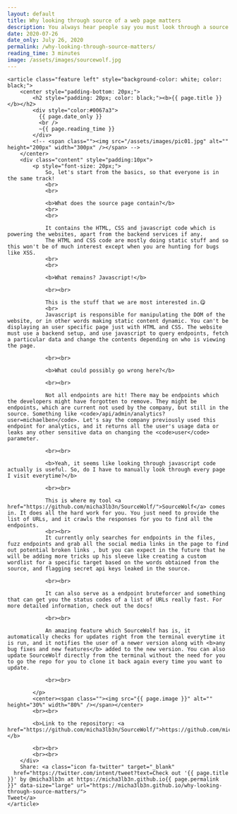 ```yaml
---
layout: default
title: Why looking through source of a web page matters
description: You always hear people say you must look through a source of a web page when hunting for bugs. But don't know what to look for, you have landed on the right place!
date: 2020-07-26
date_only: July 26, 2020
permalink: /why-looking-through-source-matters/
reading_time: 3 minutes
image: /assets/images/sourcewolf.jpg
---
```


<head>
  <link rel="stylesheet" href="/assets/css/main1.css">
  <!-- Latest compiled and minified CSS -->
  <link rel="stylesheet" href="https://maxcdn.bootstrapcdn.com/bootstrap/4.4.1/css/bootstrap.min.css">

  <!-- jQuery library -->
  <script src="https://ajax.googleapis.com/ajax/libs/jquery/3.5.1/jquery.min.js"></script>

  <!-- Popper JS -->
  <script src="https://cdnjs.cloudflare.com/ajax/libs/popper.js/1.16.0/umd/popper.min.js"></script>

  <!-- Latest compiled JavaScript -->
  <script src="https://maxcdn.bootstrapcdn.com/bootstrap/4.4.1/js/bootstrap.min.js"></script>

  <title>{{ page.title }}</title>
</head>

<section id="one" class="wrapper style1">
  <div class="inner">
        
    <article class="feature left" style="background-color: white; color: black;">
        <center style="padding-bottom: 20px;">
            <h2 style="padding: 20px; color: black;"><b>{{ page.title }}</b></h2>
            <div style="color:#0067a3">
              {{ page.date_only }}
              <br />
              ~{{ page.reading_time }}
            </div>
            <!-- <span class=""><img src="/assets/images/pic01.jpg" alt="" height="200px" width="300px" /></span> -->
        </center>
        <div class="content" style="padding:10px">
            <p style="font-size: 20px;">
                So, let's start from the basics, so that everyone is in the same track! 
                <br>
                <br>

                <b>What does the source page contain?</b>
                <br>
                <br>

                It contains the HTML, CSS and javascript code which is powering the websites, apart from the backend services if any.
                The HTML and CSS code are mostly doing static stuff and so this won't be of much interest except when you are hunting for bugs like XSS.
                <br>
                <br>

                <b>What remains? Javascript!</b>

                <br><br>

                This is the stuff that we are most interested in.😋
                <br>
                Javascript is responsible for manipulating the DOM of the website, or in other words making static content dynamic. You can't be displaying an user specific page just with HTML and CSS. The website must use a backend setup, and use javascript to query endpoints, fetch a particular data and change the contents depending on who is viewing the page.

                <br><br>

                <b>What could possibly go wrong here?</b>

                <br><br>

                Not all endpoints are hit! There may be endpoints which the developers might have forgotten to remove. They might be endpoints, which are current not used by the company, but still in the source. Something like <code>/api/admin/analytics?user=michaelben</code>. Let's say the company previously used this endpoint for analytics, and it returns all the user's usage data or leaks any other sensitive data on changing the <code>user</code> parameter.

                <br><br>

                <b>Yeah, it seems like looking through javascript code actually is useful. So, do I have to manually look through every page I visit everytime?</b>

                <br><br>

                This is where my tool <a href="https://github.com/micha3lb3n/SourceWolf/">SourceWolf</a> comes in. It does all the hard work for you. You just need to provide the list of URLs, and it crawls the responses for you to find all the endpoints.
                <br><br>
                It currently only searches for endpoints in the files, fuzz endpoints and grab all the social media links in the page to find out potential broken links , but you can expect in the future that he will be adding more tricks up his sleeve like creating a custom wordlist for a specific target based on the words obtained from the source, and flagging secret api keys leaked in the source.

                <br><br>

                It can also serve as a endpoint bruteforcer and something that can get you the status codes of a list of URLs really fast. For more detailed information, check out the docs!

                <br><br>

                An amazing feature which SourceWolf has is, it automatically checks for updates right from the terminal everytime it is run, and it notifies the user of a newer version along with <b>any bug fixes and new features</b> added to the new version. You can also update SourceWolf directly from the terminal without the need for you to go the repo for you to clone it back again every time you want to update.

                <br><br>

            </p>
            <center><span class=""><img src="{{ page.image }}" alt="" height="30%" width="80%" /></span></center>
            <br><br>

            <b>Link to the repository: <a href="https://github.com/micha3lb3n/SourceWolf/">https://github.com/micha3lb3n/SourceWolf/</a></b>

            <br><br>
            <br><br>
        </div>
        Share: <a class="icon fa-twitter" target="_blank"
      href="https://twitter.com/intent/tweet?text=Check out '{{ page.title }}' by @micha3lb3n at https://micha3lb3n.github.io{{ page.permalink }}" data-size="large" url="https://micha3lb3n.github.io/why-looking-through-source-matters/">
    Tweet</a>
    </article>

  </div>
</section>
